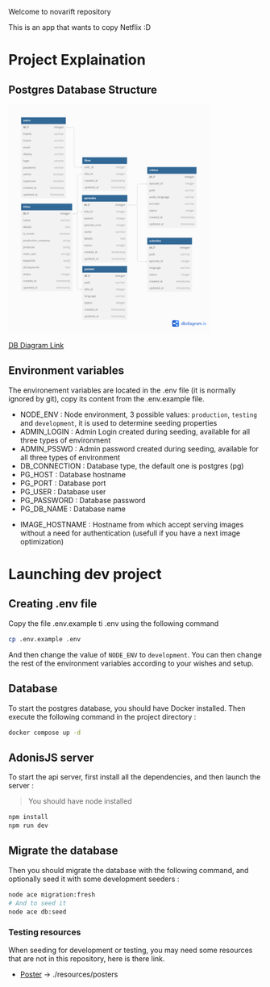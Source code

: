 Welcome to novarift repository

This is an app that wants to copy Netflix :D

# Project Explaination

## Postgres Database Structure

<img src="resources/database_schema.png" alt="drawing" width="400"/>

[DB Diagram Link](https://dbdiagram.io/d/657dbd8a56d8064ca026714e)

## Environment variables

The environement variables are located in the .env file (it is normally ignored by git), copy its content from the .env.example file.

- NODE_ENV : Node environment, 3 possible values: `production`, `testing` and `development`, it is used to determine seeding properties
- ADMIN_LOGIN : Admin Login created during seeding, available for all three types of environment
- ADMIN_PSSWD : Admin password created during seeding, available for all three types of environment
- DB_CONNECTION : Database type, the default one is postgres (pg)
- PG_HOST : Database hostname
- PG_PORT : Database port
- PG_USER : Database user
- PG_PASSWORD : Database password
- PG_DB_NAME : Database name

$$ $$

- IMAGE_HOSTNAME : Hostname from which accept serving images without a need for authentication (usefull if you have a next image optimization)

# Launching dev project

## Creating .env file

Copy the file .env.example ti .env using the following command

```bash
cp .env.example .env
```

And then change the value of `NODE_ENV` to `development`.
You can then change the rest of the environment variables according to your wishes and setup.

## Database

To start the postgres database, you should have Docker installed.
Then execute the following command in the project directory :

```bash
docker compose up -d
```

## AdonisJS server

To start the api server, first install all the dependencies, and then launch the server :

> You should have node installed

```bash
npm install
npm run dev
```

## Migrate the database

Then you should migrate the database with the following command, and optionally seed it with some development seeders :

```bash
node ace migration:fresh
# And to seed it
node ace db:seed
```

### Testing resources

When seeding for development or testing, you may need some resources that are not in this repository, here is there link.

- [Poster](https://www.mediafire.com/file/h9if7ka7z3udbgg/test_posters.zip/file) -> ./resources/posters
